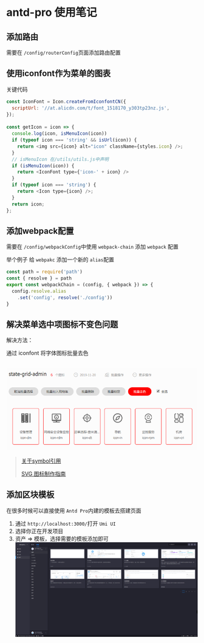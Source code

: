 # antd-pro 使用笔记

## 添加路由

需要在 `/config/routerConfig`页面添加路由配置

## 使用iconfont作为菜单的图表

关键代码

```javascript
const IconFont = Icon.createFromIconfontCN({
  scriptUrl: '//at.alicdn.com/t/font_1518170_y303tp23nz.js',
});

const getIcon = icon => {
  console.log(icon, isMenuIcon(icon))
  if (typeof icon === 'string' && isUrl(icon)) {
    return <img src={icon} alt="icon" className={styles.icon} />;
  }
  // isMenuIcon 在/utils/utils.js中声明 
  if (isMenuIcon(icon)) {
    return <IconFont type={'icon-' + icon} />
  }
  if (typeof icon === 'string') {
    return <Icon type={icon} />;
  }
  return icon;
};
```

## 添加webpack配置

需要在 `/config/webpackConfig`中使用 `webpack-chain`  添加 `webpack` 配置

举个例子  给 `webpakc` 添加一个新的 `alias`配置

```javascript
const path = require('path')
const { resolve } = path
export const webpackChain = (config, { webpack }) => {
  config.resolve.alias
    .set('config', resolve('./config'))
}
```

## 解决菜单选中项图标不变色问题

解决方法：

通过 iconfont 将字体图标批量去色

​    ![18](./../../assets/image/18.png)

> [关于symbol引用](https://github.com/thx/iconfont-plus/issues/350#issuecomment-278269496)
>
> [SVG 图标制作指南](https://zhuanlan.zhihu.com/p/20753791?refer=FrontendMagazine)

## 添加区块模板

在很多时候可以直接使用 `Antd Pro`内建的模板去搭建页面

1. 通过 `http://localhost:3000/`打开 `Umi UI`
2. 选择你正在开发项目
3. 资产 => 模板，选择需要的模板添加即可
​    ![19](./../../assets/image/19.png)

